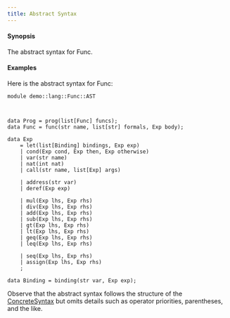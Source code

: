 ```yaml
---
title: Abstract Syntax
---
```


#### Synopsis

The abstract syntax for Func.

#### Examples

Here is the abstract syntax for Func:

```rascal 
module demo::lang::Func::AST



data Prog = prog(list[Func] funcs);
data Func = func(str name, list[str] formals, Exp body);

data Exp 
    = let(list[Binding] bindings, Exp exp)
    | cond(Exp cond, Exp then, Exp otherwise)
    | var(str name)
    | nat(int nat)
    | call(str name, list[Exp] args)

    | address(str var)
    | deref(Exp exp)
         
    | mul(Exp lhs, Exp rhs)
    | div(Exp lhs, Exp rhs)
    | add(Exp lhs, Exp rhs)
    | sub(Exp lhs, Exp rhs)
    | gt(Exp lhs, Exp rhs)
    | lt(Exp lhs, Exp rhs)
    | geq(Exp lhs, Exp rhs)
    | leq(Exp lhs, Exp rhs)
         
    | seq(Exp lhs, Exp rhs)
    | assign(Exp lhs, Exp rhs)
    ;

data Binding = binding(str var, Exp exp);

```

                
Observe that the abstract syntax follows the structure of the [ConcreteSyntax](../../../../Recipes/Languages/Func/ConcreteSyntax/index.md) but
omits details such as operator priorities, parentheses, and the like.


